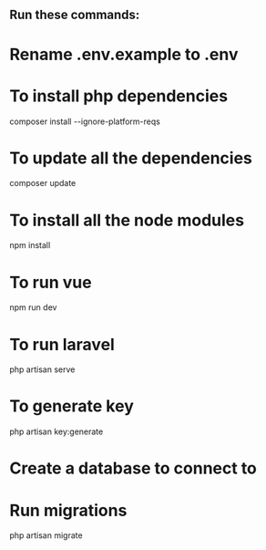 ## Run these commands: 
# Rename .env.example to .env
# To install php dependencies
composer install --ignore-platform-reqs
# To update all the dependencies
composer update
# To install all the node modules
npm install
# To run vue
npm run dev
# To run laravel
php artisan serve
# To generate key
php artisan key:generate
# Create a database to connect to
# Run migrations
php artisan migrate